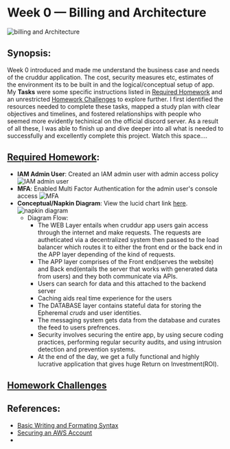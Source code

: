 # Week 0 — Billing and Architecture
![billing and Architecture](wk0/assets/week0.png)

## Synopsis:
Week 0 introduced and made me understand the business case and needs of the cruddur application. The cost, security measures etc, estimates of the environment its to be built in and the logical/conceptual setup of app. My **Tasks** were some specific instructions listed in [Required Homework](#required) and an unrestricted [Homework Challenges](#challenges) to explore further. I first identified the resources  needed to complete these tasks, mapped a study plan with clear objectives and timelines, and fostered relationships with people who seemed more evidently techinical on the official discord server. As a result of all these, I was able to finish up and dive deeper into all what is needed to successfully and excellently complete this project. Watch  this space....
 
## [Required Homework](#required):
*  **IAM Admin User**: Created an IAM admin user with admin access policy
![IAM admin user](wk0/assets/admin2.png)
*  **MFA**: Enabled Multi Factor Authentication for the admin user's console access
![MFA](wk0/assets/MFA.png)
* **Conceptual/Napkin Diagram**: View the lucid chart link [here](https://lucid.app/lucidchart/da34a832-f420-41d2-b821-dd99199001f5/edit?viewport_loc=-540%2C-150%2C3180%2C1620%2C0_0&invitationId=inv_7b6ebe3b-c751-47cf-8046-03f49f44ffe5).
![napkin diagram](wk0/assets/napkin1.png)
	* Diagram Flow:
		* The WEB Layer entails when cruddur app users gain access through the internet and make requests. The requests are autheticated via a decentralized system then passed to the load balancer which routes it to either the front end or the back end in the APP layer depending of the kind of requests.
		* The APP layer comprises of the Front end(serves the website) and Back end(entails the server that works with generated data from users) and they both communicate via APIs.
		* Users can search for data and this attached to the backend server
		* Caching aids real time experience for the users
		* The DATABASE layer contains stateful data for storing the Epheremal *cruds* and user identities.
		* The messaging system gets data from the database and curates the feed to users prefrences. 
		* Security involves securing the entire app, by using secure coding practices, performing regular security audits, and using intrusion detection and prevention systems.
		* At the end of the day, we get a fully functional and highly lucrative application that gives huge Return on Investment(ROI).

## [Homework Challenges](#challenges)


## References:
* [Basic Writing and Formating Syntax](https://docs.github.com/en/get-started/writing-on-github/getting-started-with-writing-and-formatting-on-github/basic-writing-and-formatting-syntax)
* [Securing an AWS Account](https://learn.cantrill.io/courses)
*